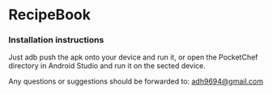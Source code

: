# RecipeBook

### Installation instructions ###

Just adb push the apk onto your device and run it, or open the PocketChef directory in Android Studio and run it on the sected device.

Any questions or suggestions should be forwarded to: adh9694@gmail.com
